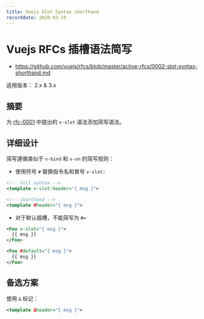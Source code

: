 ```yaml
---
title: Vuejs Slot Syntax shorthand
recorddate: 2020-03-19
---
```


# Vuejs RFCs 插槽语法简写

- <https://github.com/vuejs/rfcs/blob/master/active-rfcs/0002-slot-syntax-shorthand.md>

适用版本： 2.x & 3.x

## 摘要

为 [rfc-0001] 中提出的 `v-slot` 语法添加简写语法。

[rfc-0001]: https://github.com/vuejs/rfcs/blob/master/active-rfcs/0001-new-slot-syntax.md

## 详细设计

简写遵循类似于 `v-bind` 和 `v-on` 的简写规则：

- 使用符号 `#` 替换指令名和冒号 `v-slot:`

```xml
<!-- full syntax -->
<template v-slot:header="{ msg }">

<!-- shorthand -->
<template #header="{ msg }">
```

- 对于默认插槽，不能简写为 `#=`

```xml
<Foo v-slot="{ msg }">
  {{ msg }}
</Foo>

<Foo #default="{ msg }">
  {{ msg }}
</Foo>
```

## 备选方案

使用 `&` 标记：

```xml
<template &header="{ msg }">
```

